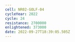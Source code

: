 ```yaml
---
cell: NR02-GOLF-04
cycleYear: 2022
cycle: 24
resistance: 2700000
enlightened: 373000
date: 2022-09-27T18:39:05.505Z
---
```

